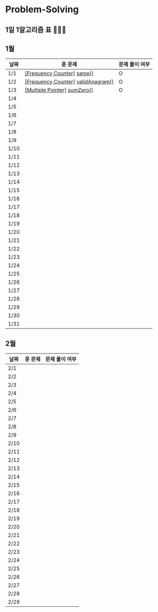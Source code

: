 # Problem-Solving

## 1일 1알고리즘 표 👩🏻‍💻

## 1월

| 날짜 | 푼 문제                                                                                                           | 문제 풀이 여부 |
| ---- | ----------------------------------------------------------------------------------------------------------------- | -------------- |
| 1/1  | [[Frequency Counter]](./FrequencyCounter/FrequecyCounter.md) [same()](./FrequencyCounter/same.ts)                 | O              |
| 1/2  | [[Frequency Counter]](./FrequencyCounter/FrequecyCounter.md) [validAnagram()](./FrequencyCounter/validAnagram.ts) | O              |
| 1/3  | [[Multiple Pointer]](./MultiplePointer/MultiplePointer.md) [sumZero()](./MultiplePointer/sumZero.ts)              | O              |
| 1/4  |                                                                                                                   |                |
| 1/5  |                                                                                                                   |                |
| 1/6  |                                                                                                                   |                |
| 1/7  |                                                                                                                   |                |
| 1/8  |                                                                                                                   |                |
| 1/9  |                                                                                                                   |                |
| 1/10 |                                                                                                                   |                |
| 1/11 |                                                                                                                   |                |
| 1/12 |                                                                                                                   |                |
| 1/13 |                                                                                                                   |                |
| 1/14 |                                                                                                                   |                |
| 1/15 |                                                                                                                   |                |
| 1/16 |                                                                                                                   |                |
| 1/17 |                                                                                                                   |                |
| 1/18 |                                                                                                                   |                |
| 1/19 |                                                                                                                   |                |
| 1/20 |                                                                                                                   |                |
| 1/21 |                                                                                                                   |                |
| 1/22 |                                                                                                                   |                |
| 1/23 |                                                                                                                   |                |
| 1/24 |                                                                                                                   |                |
| 1/25 |                                                                                                                   |                |
| 1/26 |                                                                                                                   |                |
| 1/27 |                                                                                                                   |                |
| 1/28 |                                                                                                                   |                |
| 1/29 |                                                                                                                   |                |
| 1/30 |                                                                                                                   |                |
| 1/31 |                                                                                                                   |                |

## 2월

| 날짜 | 푼 문제 | 문제 풀이 여부 |
| ---- | ------- | -------------- |
| 2/1  |         |                |
| 2/2  |         |                |
| 2/3  |         |                |
| 2/4  |         |                |
| 2/5  |         |                |
| 2/6  |         |                |
| 2/7  |         |                |
| 2/8  |         |                |
| 2/9  |         |                |
| 2/10 |         |                |
| 2/11 |         |                |
| 2/12 |         |                |
| 2/13 |         |                |
| 2/14 |         |                |
| 2/15 |         |                |
| 2/16 |         |                |
| 2/17 |         |                |
| 2/18 |         |                |
| 2/19 |         |                |
| 2/20 |         |                |
| 2/21 |         |                |
| 2/22 |         |                |
| 2/23 |         |                |
| 2/24 |         |                |
| 2/25 |         |                |
| 2/26 |         |                |
| 2/27 |         |                |
| 2/28 |         |                |
| 2/29 |         |                |
